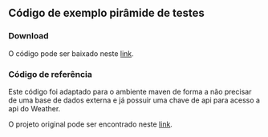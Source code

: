 ## Código de exemplo pirâmide de testes

### Download

O código pode ser baixado neste [link](./codigo/spring-testing.zip).



### Código de referência

Este código foi adaptado para o ambiente maven de forma a não precisar de uma base de dados externa e já possuir uma chave de api para acesso a api do Weather.

O projeto original pode ser encontrado neste [link]( https://github.com/hamvocke/spring-testing ).
